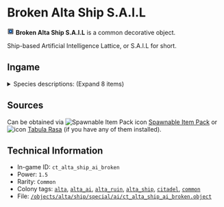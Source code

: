 # Broken Alta Ship S.A.I.L

<img src="https://raw.githubusercontent.com/Ceterai/Enternia/main/objects/alta/ship/special/ai/icon.png" alt="Broken Alta Ship S.A.I.L icon" loading="lazy" width="auto" height="16px"/> **Broken Alta Ship S.A.I.L** is a common decorative object.

Ship-based Artificial Intelligence Lattice, or S.A.I.L for short.

## Ingame

<details markdown="1"><summary>Species descriptions: (Expand 8 items)</summary>

- Alta: A broken piece of acquired tech. Lets you talk to an AI assistant.
- Apex: When it's working, I can talk to SAIL through this console.
- Avian: Rebooting this station should enable me to talk to SAIL.
- Floran: Floran fix thisss panel to wake ship up!
- Glitch: Distressed. I first need to reboot this station to communicate with SAIL.
- Human: If I can reboot this station SAIL should come back online!
- Hylotl: This console will allow me to communicate with SAIL. I need to reboot it first.
- Novakid: Time to reboot this station so I can talk to SAIL.

</details>

## Sources

Can be obtained via <img src="https://raw.githubusercontent.com/Silverfeelin/Starbound-SpawnableItemPack/master/interface/sip/iconSmall.png" alt="Spawnable Item Pack icon" width="18" height="14"/> [Spawnable Item Pack](https://steamcommunity.com/sharedfiles/filedetails/?id=733665104) or <img src="https://steamuserimages-a.akamaihd.net/ugc/263843960696222713/3EC9A7C005541F7D577EBCB8C5736B4EFC9973D6/" alt="icon" width="8" height="12"/> [Tabula Rasa](https://community.playstarbound.com/resources/the-tabula-rasa.3222/) (if you have any of them installed).

## Technical Information

- In-game ID: `ct_alta_ship_ai_broken`
- Power: `1.5`
- Rarity: `Common`
- Colony tags: [`alta`](https://ceterai.github.io/MyEnternia/Wiki/Tags/Alta), [`alta_ai`](https://ceterai.github.io/MyEnternia/Wiki/Tags/AltaAI), [`alta_ruin`](https://ceterai.github.io/MyEnternia/Wiki/Tags/AltaRuin), [`alta_ship`](https://ceterai.github.io/MyEnternia/Wiki/Tags/AltaShip), [`citadel`](https://ceterai.github.io/MyEnternia/Wiki/Tags/Citadel), [`common`](https://ceterai.github.io/MyEnternia/Wiki/Tags/Common)
- File: [`/objects/alta/ship/special/ai/ct_alta_ship_ai_broken.object`](https://github.com/Ceterai/Enternia/blob/main/objects/alta/ship/special/ai/ct_alta_ship_ai_broken.object)
